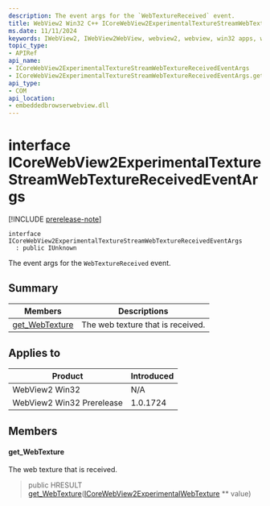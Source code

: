 ```yaml
---
description: The event args for the `WebTextureReceived` event.
title: WebView2 Win32 C++ ICoreWebView2ExperimentalTextureStreamWebTextureReceivedEventArgs
ms.date: 11/11/2024
keywords: IWebView2, IWebView2WebView, webview2, webview, win32 apps, win32, edge, ICoreWebView2, ICoreWebView2Controller, browser control, edge html, ICoreWebView2ExperimentalTextureStreamWebTextureReceivedEventArgs
topic_type: 
- APIRef
api_name:
- ICoreWebView2ExperimentalTextureStreamWebTextureReceivedEventArgs
- ICoreWebView2ExperimentalTextureStreamWebTextureReceivedEventArgs.get_WebTexture
api_type:
- COM
api_location:
- embeddedbrowserwebview.dll
---
```


# interface ICoreWebView2ExperimentalTextureStreamWebTextureReceivedEventArgs

[!INCLUDE [prerelease-note](../includes/prerelease-note.md)]

```
interface ICoreWebView2ExperimentalTextureStreamWebTextureReceivedEventArgs
  : public IUnknown
```

The event args for the `WebTextureReceived` event.

## Summary

 Members                        | Descriptions
--------------------------------|---------------------------------------------
[get_WebTexture](#get_webtexture) | The web texture that is received.

## Applies to

Product                         | Introduced
--------------------------------|---------------------------------------------
WebView2 Win32            |    N/A
WebView2 Win32 Prerelease |    1.0.1724

## Members

#### get_WebTexture

The web texture that is received.

> public HRESULT [get_WebTexture](#get_webtexture)([ICoreWebView2ExperimentalWebTexture](icorewebview2experimentalwebtexture.md#icorewebview2experimentalwebtexture) ** value)

